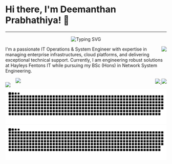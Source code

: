 # Hi there, I'm Deemanthan Prabhathiya! 👋 <div align="center">
---

<div align="center">
  
![Typing SVG]([https://readme-typing-svg.herokuapp.com?font=Fira+Code&pause=1000&color=2E96F7&center=true&vCenter=true&width=435&lines=IT+Operations+%26+System+Engineer;Cloud+%26+Network+Specialist;Problem+Solver+%26+Infrastructure+Expert;Always+learning+new+technologies!](https://readme-typing-svg.herokuapp.com?font=Fira+Code&pause=1000&color=2E96F7&center=true&vCenter=true&width=800&lines=IT+Operations+%26+System+Engineer;Cloud+%26+Network+Specialist;Problem+Solver+%26+Infrastructure+Expert))

</div>

<!-- <img src="src/banner-github-profile.png"> -->

<img align="right" style="margin-bottom:1rem;" src="https://github-readme-stats.vercel.app/api?username=DeemanPrabhathiya&hide=stars&show_icons=true&card_width=250&theme=city_lights">

<p>I'm a passionate IT Operations & System Engineer with expertise in managing enterprise infrastructures, cloud platforms, and delivering exceptional technical support. Currently, I am engineering robust solutions at Hayleys Fentons IT while pursuing my BSc (Hons) in Network System Engineering.
</p>

<p>
<img align="left" style="margin-right:1rem;margin-top:0.8rem;" src="https://img.shields.io/badge/I'm currently learning-2185BA?style=for-the-badge">
<img align="left" src="https://skillicons.dev/icons?i=webpack,vite,nodejs,react">
</p>

<!-- <p align="left" style="margin-right:50%;">
<a href="https://" target="_blank" rel="noopener">
<img src="https://img.shields.io/badge/Discord-5865F2?style=plastic&logo=discord&logoColor=FFF">
</a>
<a href="https://" target="_blank" rel="noopener">
<img src="https://img.shields.io/badge/Spotify-1DB954?style=plastic&logo=spotify&logoColor=FFF">
</a>
</p> -->

<p align="right" style="margin-top:1rem;">
    <a href="https://instagram.com/elpelippe" target="_blank" rel="noopener">
        <img src="https://img.shields.io/badge/Instagram-E4405F?style=for-the-badge&logo=instagram&logoColor=FFF">
    </a>
    <a href="https://linkedin.com/in/philippehenrique/" target="_blank" rel="noopener">
        <img src="https://img.shields.io/badge/Linkedin-0A66C2?style=for-the-badge&logo=linkedin&logoColor=FFF">
    </a>
</p>

![GitHub Snake Light](https://raw.githubusercontent.com/SrPhilippe/SrPhilippe/output/github-contribution-grid-snake.svg#gh-light-mode-only)
![GitHub Snake dark](https://raw.githubusercontent.com/SrPhilippe/SrPhilippe/output/github-contribution-grid-snake-dark.svg#gh-dark-mode-only)
